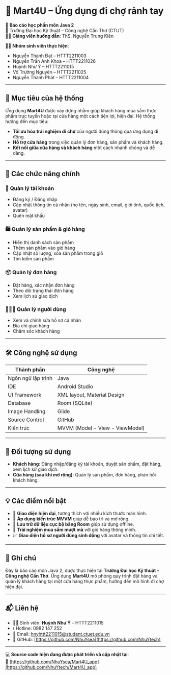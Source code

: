 # 🛒 **Mart4U – Ứng dụng đi chợ rảnh tay**

📌 **Báo cáo học phần môn Java 2**  
📍 Trường Đại học Kỹ thuật – Công nghệ Cần Thơ (CTUT)  
👨‍🏫 **Giảng viên hướng dẫn**: ThS. Nguyễn Trung Kiên  

👨‍💻 **Nhóm sinh viên thực hiện**:  
- Nguyễn Thành Đạt – HTTT2211003  
- Nguyễn Trần Anh Khoa – HTTT2211026  
- Huỳnh Như Ý – HTTT2211015  
- Võ Trường Nguyên – HTTT2211025  
- Nguyễn Thành Phát – HTTT2211004  

---

## 🎯 **Mục tiêu của hệ thống**

Ứng dụng **Mart4U** được xây dựng nhằm giúp khách hàng mua sắm thực phẩm trực tuyến hoặc tại cửa hàng một cách tiện lợi, hiện đại. Hệ thống hướng đến mục tiêu:

- **Tối ưu hóa trải nghiệm đi chợ** của người dùng thông qua ứng dụng di động.
- **Hỗ trợ cửa hàng** trong việc quản lý đơn hàng, sản phẩm và khách hàng.
- **Kết nối giữa cửa hàng và khách hàng** một cách nhanh chóng và dễ dàng.

---

## 🧩 **Các chức năng chính**

### 👤 **Quản lý tài khoản**
- Đăng ký / Đăng nhập
- Cập nhật thông tin cá nhân (họ tên, ngày sinh, email, giới tính, quốc tịch, avatar)
- Quên mật khẩu

### 🛍️ **Quản lý sản phẩm & giỏ hàng**
- Hiển thị danh sách sản phẩm
- Thêm sản phẩm vào giỏ hàng
- Cập nhật số lượng, xóa sản phẩm trong giỏ
- Tìm kiếm sản phẩm

### 📦 **Quản lý đơn hàng**
- Đặt hàng, xác nhận đơn hàng
- Theo dõi trạng thái đơn hàng
- Xem lịch sử giao dịch

### 🧑‍🤝‍🧑 **Quản lý người dùng**
- Xem và chỉnh sửa hồ sơ cá nhân
- Địa chỉ giao hàng
- Chăm sóc khách hàng

---

## 🛠️ **Công nghệ sử dụng**

| Thành phần               | Công nghệ                              |
|--------------------------|----------------------------------------|
| Ngôn ngữ lập trình       | Java                                   |
| IDE                      | Android Studio                         |
| UI Framework             | XML layout, Material Design            |
| Database                 | Room (SQLite)                          |
| Image Handling           | Glide                                  |
| Source Control           | GitHub                                 |
| Kiến trúc                | MVVM (Model - View - ViewModel)        |

---

## 👥 **Đối tượng sử dụng**

- **Khách hàng**: Đăng nhập/đăng ký tài khoản, duyệt sản phẩm, đặt hàng, xem lịch sử giao dịch.
- **Cửa hàng (sau khi mở rộng)**: Quản lý sản phẩm, đơn hàng, phản hồi khách hàng.

---

## 💡 **Các điểm nổi bật**

- 📱 **Giao diện hiện đại**, tương thích với nhiều kích thước màn hình.
- 🧠 **Áp dụng kiến trúc MVVM** giúp dễ bảo trì và mở rộng.
- 🔄 **Lưu trữ dữ liệu cục bộ bằng Room** giúp sử dụng offline.
- 🛒 **Trải nghiệm mua sắm mượt mà** với giỏ hàng thông minh.
- 📈 **Giao diện hồ sơ người dùng sinh động** với avatar và thông tin chi tiết.

---

## 📌 **Ghi chú**

Đây là báo cáo môn Java 2, được thực hiện tại **Trường Đại học Kỹ thuật – Công nghệ Cần Thơ**. Ứng dụng **Mart4U** mô phỏng quy trình đặt hàng và quản lý khách hàng tại một cửa hàng thực phẩm, hướng đến mô hình đi chợ hiện đại.

---

## 📬 **Liên hệ**

- 👩‍💻 Sinh viên: **Huỳnh Như Ý** – HTTT2211015  
- 📞 Hotline: 0982 147 252 
- 📧 Email: hnyhttt2211015@student.ctuet.edu.vn  
- 🔗 GitHub: [https://github.com/NhuYsea](https://github.com/NhuYtech)

---

💻 **Source code hiện đang được phát triển và cập nhật tại**:  
🔗 [https://github.com/NhuYsea/Mart4U_app](https://github.com/NhuYtech/Mart4U_app)
